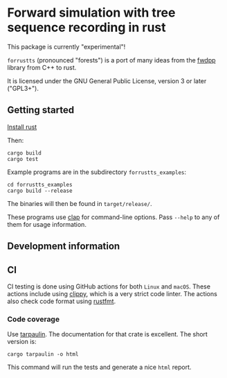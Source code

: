 # Forward simulation with tree sequence recording in rust

This package is currently "experimental"!

`forrustts` (pronounced "forests") is a port of many ideas from the [fwdpp](https://github.com/molpopgen/fwdpp) library from C++ to rust.

It is licensed under the GNU General Public License, version 3 or later ("GPL3+").

## Getting started

[Install rust](https://www.rust-lang.org/learn/get-started)

Then:

```
cargo build
cargo test
```

Example programs are in the subdirectory `forrustts_examples`:

```
cd forrustts_examples
cargo build --release
```

The binaries will then be found in `target/release/`.

These programs use [clap](https://crates.io/crates/clap) for command-line options.
Pass ``--help`` to any of them for usage information.

## Development information

## CI

CI testing is done using GitHub actions for both `Linux` and `macOS`.
These actions include using [clippy](https://crates.io/crates/clippy/0.0.211), which is a very strict code linter.
The actions also check code format using [rustfmt](https://crates.io/crates/rustfmt-nightly).

### Code coverage

Use [tarpaulin](https://docs.rs/crate/cargo-tarpaulin/0.3.12).
The documentation for that crate is excellent.
The short version is:

```
cargo tarpaulin -o html
```

This command will run the tests and generate a nice `html` report.


